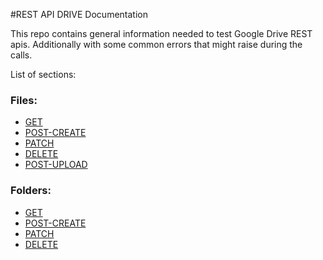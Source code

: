 #REST API DRIVE Documentation

This repo contains general information needed to test Google Drive REST apis. Additionally with some common errors that might raise during the calls.

List of sections: 

### Files:
* [GET](restcalls/Files/GET-ReadFile.md)
* [POST-CREATE](restcalls/Files/POST-CreateFile.md)
* [PATCH](restcalls/Files/PATCH-UpdateFile.md)
* [DELETE](restcalls/Files/DELETE-DeleteFile.md)
* [POST-UPLOAD](restcalls/Files/POST-UploadFile.md)

### Folders:
* [GET](restcalls/Folders/GET-ReadFolder.md)
* [POST-CREATE](restcalls/Folders/POST-CreateFolder.md)
* [PATCH](restcalls/Folders/PATCH-UpdateFolder.md)
* [DELETE](restcalls/Folders/DELETE-DeleteFolder.md)